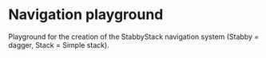 # Navigation playground

Playground for the creation of the StabbyStack navigation system (Stabby = dagger, Stack = Simple stack).
